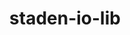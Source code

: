 ---
title: "staden-io-lib"
layout: cache
categories: [package, develop]
meta: {"compilers": ["gcc@7.3.1"], "num_specs": 2, "num_specs_by_stack": {"aws-isc": 1, "aws-isc-aarch64": 1, "root": 2}, "oss": ["amzn2"], "platforms": ["linux"], "stacks": ["aws-isc", "aws-isc-aarch64", "root"], "targets": ["aarch64", "x86_64_v3"], "versions": ["1.15.0"]}
spec_details: [{"compiler": "gcc@7.3.1", "hash": "6izduz7xhefy5gna6g3ox2od4m2nziqr", "os": "amzn2", "platform": "linux", "size": "-", "stacks": ["aws-isc", "root"], "target": "x86_64_v3", "variants": ["build_system=autotools", "~curl", "+libdeflate", "~shared"], "versions": ["1.15.0"]}, {"compiler": "gcc@7.3.1", "hash": "w5eq6kicfz4c7s4rh4qcjtwjubhx54oa", "os": "amzn2", "platform": "linux", "size": "-", "stacks": ["aws-isc-aarch64", "root"], "target": "aarch64", "variants": ["build_system=autotools", "~curl", "+libdeflate", "~shared"], "versions": ["1.15.0"]}]
---